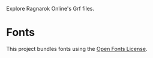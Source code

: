 Explore Ragnarok Online's Grf files.

# Fonts
This project bundles fonts using the [Open Fonts License](https://openfontlicense.org/).